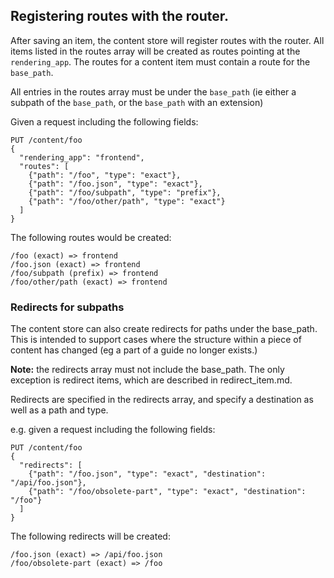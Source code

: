 ## Registering routes with the router.

After saving an item, the content store will register routes with the router.
All items listed in the routes array will be created as routes pointing at the
`rendering_app`. The routes for a content item must contain a route for the
`base_path`.

All entries in the routes array must be under the `base_path` (ie either a
subpath of the `base_path`, or the `base_path` with an extension)

Given a request including the following fields:

    PUT /content/foo
    {
      "rendering_app": "frontend",
      "routes": [
        {"path": "/foo", "type": "exact"},
        {"path": "/foo.json", "type": "exact"},
        {"path": "/foo/subpath", "type": "prefix"},
        {"path": "/foo/other/path", "type": "exact"}
      ]
    }

The following routes would be created:

    /foo (exact) => frontend
    /foo.json (exact) => frontend
    /foo/subpath (prefix) => frontend
    /foo/other/path (exact) => frontend

### Redirects for subpaths

The content store can also create redirects for paths under the base_path.  This is intended to support
cases where the structure within a piece of content has changed (eg a part of a guide no longer exists.)

**Note:** the redirects array must not include the base_path.  The only exception is redirect items,
which are described in redirect_item.md.

Redirects are specified in the redirects array, and specify a destination as well as a path and type.

e.g. given a request including the following fields:

    PUT /content/foo
    {
      "redirects": [
        {"path": "/foo.json", "type": "exact", "destination": "/api/foo.json"},
        {"path": "/foo/obsolete-part", "type": "exact", "destination": "/foo"}
      ]
    }

The following redirects will be created:

    /foo.json (exact) => /api/foo.json
    /foo/obsolete-part (exact) => /foo

